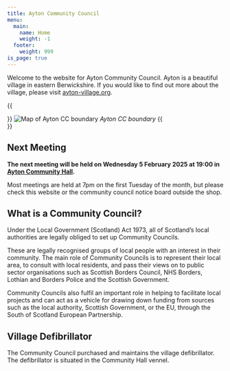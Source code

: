 ```yaml
---
title: Ayton Community Council
menu:
  main:
    name: Home
    weight: -1
  footer:
    weight: 999
is_page: true
---
```


Welcome to the website for Ayton Community Council. Ayton is a beautiful village in eastern Berwickshire. If you would like to find out more about the village, please visit [ayton-village.org](https://ayton-village.org).

{{<aside side="right">}}
![Map of Ayton CC boundary](/assets/boundary.webp)
*Ayton CC boundary*
{{</aside>}}

## Next Meeting

**The next meeting will be held on Wednesday 5 February 2025 at 19:00 in [Ayton Community Hall](https://hall.ayton-village.org).**

Most meetings are held at 7pm on the first Tuesday of the month, but please check this website or the community council notice board outside the shop.

## What is a Community Council?

Under the Local Government (Scotland) Act 1973, all of Scotland’s local authorities are legally obliged to set up Community Councils.

These are legally recognised groups of local people with an interest in their community. The main role of Community Councils is to represent their local area, to consult with local residents, and pass their views on to public sector organisations such as Scottish Borders Council, NHS Borders, Lothian and Borders Police and the Scottish Government.

Community Councils also fulfil an important role in helping to facilitate local projects and can act as a vehicle for drawing down funding from sources such as the local authority, Scottish Government, or the EU, through the South of Scotland European Partnership.

## Village Defibrillator

The Community Council purchased and maintains the village defibrillator. The defibrillator is situated in the Community Hall vennel.
